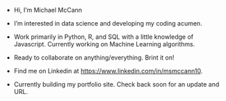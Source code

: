 - Hi, I’m Michael McCann
- I’m interested in data science and developing my coding acumen.
- Work primarily in Python, R, and SQL with a little knowledge of Javascript. Currently working on Machine Learning algorithms.
- Ready to collaborate on anything/everything. Brint it on!

- Find me on Linkedin at https://www.linkedin.com/in/msmccann10.
- Currently building my portfolio site. Check back soon for an update and URL.

<!---
msmccann10/msmccann10 is a ✨ special ✨ repository because its `README.md` (this file) appears on your GitHub profile.
You can click the Preview link to take a look at your changes.
--->
